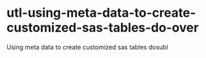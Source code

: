 # utl-using-meta-data-to-create-customized-sas-tables-do-over
Using meta data to create customized sas tables dosubl
